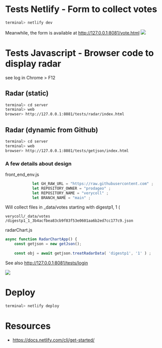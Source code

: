 
# Tests Netlify - Form to collect votes
```bash
terminal> netlify dev
```

Meanwhile, the form is available at http://127.0.0.1:8081/vote.html
![](https://i.imgur.com/evoTR1g.png)


# Tests Javascript - Browser code to display radar
see log in Chrome > F12

## Radar (static)
```bash
terminal> cd server
terminal> web
browser> http://127.0.0.1:8081/tests/radar/index.html
```

## Radar (dynamic from Github)
```bash
terminal> cd server
terminal> web
browser> http://127.0.0.1:8081/tests/getjson/index.html
```

### A few details about design
front_end_env.js
```javascript
			let GH_RAW_URL = "https://raw.githubusercontent.com" ;
			let REPOSITORY_OWNER = "prodageo" ;
			let REPOSITORY_NAME = "verycoll" ;
			let BRANCH_NAME = "main" ;
```

Will collect files in _data/votes starting with digestp1, 1 (
```
verycoll/_data/votes
/digestp1_1_3b4acfbea83cb9f83f53e0601aa6b2ed7cc177c9.json
```

radarChart.js
```javascript
async function RadarChartApp() {
	const getjson = new getJson();
	
	const obj = await getjson.treatRadarData( 'digestp1', '1' ) ;
```

See also http://127.0.0.1:8081/tests/login

![](https://i.imgur.com/TSajvLb.png)

# Deploy
```bash
terminal> netlify deploy
```

# Resources
- https://docs.netlify.com/cli/get-started/